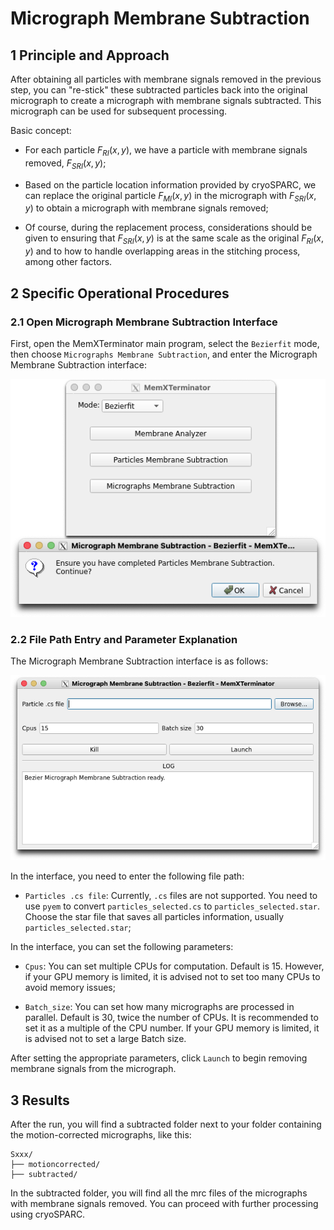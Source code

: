# Micrograph Membrane Subtraction

## 1 Principle and Approach

After obtaining all particles with membrane signals removed in the previous step, you can "re-stick" these subtracted particles back into the original micrograph to create a micrograph with membrane signals subtracted. This micrograph can be used for subsequent processing.

Basic concept:

* For each particle $F_{RI}(x,y)$, we have a particle with membrane signals removed, $F_{SRI}(x,y)$;

* Based on the particle location information provided by cryoSPARC, we can replace the original particle $F_{MI}(x,y)$ in the micrograph with $F_{SRI}(x,y)$ to obtain a micrograph with membrane signals removed;

* Of course, during the replacement process, considerations should be given to ensuring that $F_{SRI}(x,y)$ is at the same scale as the original $F_{RI}(x,y)$ and to how to handle overlapping areas in the stitching process, among other factors.

## 2 Specific Operational Procedures

### 2.1 Open Micrograph Membrane Subtraction Interface

First, open the MemXTerminator main program, select the `Bezierfit` mode, then choose `Micrographs Membrane Subtraction`, and enter the Micrograph Membrane Subtraction interface:

<center><img src="../../../img/4_2-1.png" alt="Micrograph Membrane Subtraction interface"></center>

### 2.2 File Path Entry and Parameter Explanation

The Micrograph Membrane Subtraction interface is as follows:

<center><img src="../../../img/4_2-2.png" alt="Micrograph Membrane Subtraction interface"></center>

In the interface, you need to enter the following file path:

* `Particles .cs file`: Currently, `.cs` files are not supported. You need to use `pyem` to convert `particles_selected.cs` to `particles_selected.star`. Choose the star file that saves all particles information, usually `particles_selected.star`;

In the interface, you can set the following parameters:

* `Cpus`: You can set multiple CPUs for computation. Default is 15. However, if your GPU memory is limited, it is advised not to set too many CPUs to avoid memory issues;

* `Batch_size`: You can set how many micrographs are processed in parallel. Default is 30, twice the number of CPUs. It is recommended to set it as a multiple of the CPU number. If your GPU memory is limited, it is advised not to set a large Batch size.

After setting the appropriate parameters, click `Launch` to begin removing membrane signals from the micrograph.

## 3 Results

After the run, you will find a subtracted folder next to your folder containing the motion-corrected micrographs, like this:

    Sxxx/
    ├── motioncorrected/
    ├── subtracted/

In the subtracted folder, you will find all the mrc files of the micrographs with membrane signals removed. You can proceed with further processing using cryoSPARC.